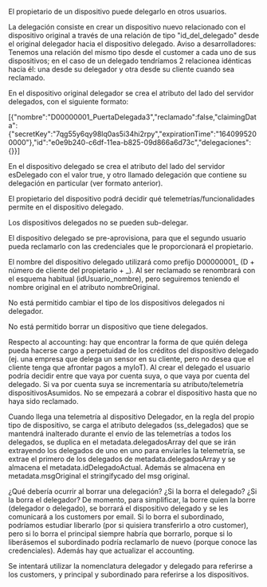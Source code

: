 El propietario de un dispositivo puede delegarlo en otros usuarios.

La delegación consiste en crear un dispositivo nuevo relacionado con el dispositivo original a través de una relación de tipo "id_del_delegado" desde el original delegador hacia el dispositivo delegado. Aviso a desarrolladores: Tenemos una relación del mismo tipo desde el customer a cada uno de sus dispositivos; en el caso de un delegado tendríamos 2 relacionea idénticas hacia él: una desde su delegador y otra desde su cliente cuando sea reclamado.

En el dispositivo original delegador se crea el atributo del lado del servidor delegados, con el siguiente formato:

[{"nombre":"D00000001_PuertaDelegada3","reclamado":false,"claimingData":{"secretKey":"7qg55y6qy98lq0as5i34hi2rpy","expirationTime":"1640995200000"},"id":"e0e9b240-c6df-11ea-b825-09d866a6d73c","delegaciones":{}}]

En el dispositivo delegado se crea el atributo del lado del servidor esDelegado con el valor true, y otro llamado delegación que contiene su delegación en particular (ver formato anterior).

El propietario del dispositivo podrá decidir qué telemetrías/funcionalidades permite en el dispositivo delegado.

Los dispositivos delegados no se pueden sub-delegar.

El dispositivo delegado se pre-aprovisiona, para que el segundo usuario pueda reclamarlo con las credenciales que le proporcionará el propietario.

El nombre del dispositivo delegado utilizará como prefijo D00000001_ (D + número de cliente del propietario + _). Al ser reclamado se renombrará con el esquema habitual (idUsuario_nombre), pero seguiremos teniendo el nombre original en el atributo nombreOriginal.

No está permitido cambiar el tipo de los dispositivos delegados ni delegador.

No está permitido borrar un dispositivo que tiene delegados.

Respecto al accounting: hay que encontrar la forma de que quién delega pueda hacerse cargo a perpetuidad de los créditos del dispositivo delegado (ej. una empresa que delega un sensor en su cliente, pero no desea que el cliente tenga que afrontar pagos a myIoT). Al crear el delegado el usuario podría decidir entre que vaya por cuenta suya, o que vaya por cuenta del delegado. Si va por cuenta suya se incrementaría su atributo/telemetría dispositivosAsumidos. No se empezará a cobrar el dispositivo hasta que no haya sido reclamado.

Cuando llega una telemetría al dispositivo Delegador, en la regla del propio tipo de dispositivo, se carga el atributo delegados (ss_delegados) que se mantendrá inalterado durante el envío de las telemetrías a todos los delegados, se duplica en el metadata.delegadosArray del que se irán extrayendo los delegados de uno en uno para enviarles la telemetría, se extrae el primero de los delegados de metadata.delegadosArray y se almacena el metadata.idDelegadoActual. Además se almacena en metadata.msgOriginal el stringifycado del msg original. 

¿Qué debería ocurrir al borrar una delegación? ¿Si la borra el delegado? ¿Si la borra el delegador? De momento, para simplificar, la borre quien la borre (delegador o delegado), se borrará el dispositivo delegado y se les comunicará a los customers por email. Si lo borra el subordinado, podríamos estudiar liberarlo (por si quisiera transferirlo a otro customer), pero si lo borra el principal siempre habría que borrarlo, porque si lo liberásemos el subordinado podría reclamarlo de nuevo (porque conoce las credenciales). Además hay que actualizar el accounting.

Se intentará utilizar la nomenclatura delegador y delegado para referirse a los customers, y principal y subordinado para referirse a los dispositivos.

